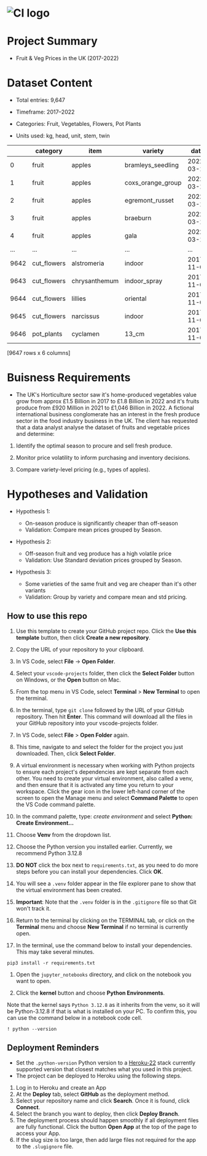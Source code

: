 # ![CI logo](https://codeinstitute.s3.amazonaws.com/fullstack/ci_logo_small.png)

# Project Summary 

- Fruit & Veg Prices in the UK (2017-2022)


# Dataset Content

- Total entries: 9,647

- Timeframe: 2017–2022

- Categories: Fruit, Vegetables, Flowers, Pot Plants

- Units used: kg, head, unit, stem, twin

|           | category           | item        | variety          | date         | price      | unit | 
|-----------|--------------------|-------------|------------------|--------------|------------|------|
|0          | fruit              |      apples |bramleys_seedling |2022-03-11    |  2.05      |  kg  |
|1          | fruit              |      apples |coxs_orange_group |2022-03-11    |  1.22      |  kg  |
|2          | fruit              |      apples |  egremont_russet |2022-03-11    |  1.14      |  kg  |
|3          | fruit              |      apples |         braeburn |2022-03-11    |  1.05      |  kg  |
|4          | fruit              |      apples |             gala |2022-03-11    |  1.03      |  kg  |
|...        |   ...              |         ... |              ... |       ...    |   ...      | ...  |
|9642       | cut_flowers        | alstromeria |           indoor |2017-11-03    |  0.27      | stem |
|9643       | cut_flowers        |chrysanthemum|     indoor_spray |2017-11-03    |  0.22      | stem |
|9644       | cut_flowers        |      lillies|         oriental |2017-11-03    |  0.70      | stem |
|9645       | cut_flowers        |    narcissus|           indoor |2017-11-03    |  0.06      | stem |
|9646       | pot_plants         |     cyclamen|            13_cm |2017-11-03    |  0.75      | unit |

[9647 rows x 6 columns]


# Buisness Requirements

- The UK's Horticulture sector saw it's home-produced vegetables value grow from approx £1.5 Billion in 2017 to £1.8 Billion in 2022 and it's fruits produce from £920 Million in 2021 to £1,046 Billion in 2022. A fictional international business conglomerate has an interest in the fresh produce sector in the food industry business in the UK. The client has requested that a data analyst analyse the dataset of fruits and vegetable prices and determine:

1. Identify the optimal season to procure and sell fresh produce.

2. Monitor price volatility to inform purchasing and inventory decisions.

3. Compare variety-level pricing (e.g., types of apples).


# Hypotheses and Validation

- Hypothesis 1:
    - On-season produce is significantly cheaper than off-season
    - Validation: Compare mean prices grouped by Season.

- Hypothesis 2:
    - Off-season fruit and veg produce has a high volatile price
    - Validation: Use Standard deviation prices grouped by Season.

- Hypothesis 3:
    - Some varieties of the same fruit and veg are cheaper than it's other variants
    - Validation: Group by variety and compare mean and std pricing. 


## How to use this repo

1. Use this template to create your GitHub project repo. Click the **Use this template** button, then click **Create a new repository**.

1. Copy the URL of your repository to your clipboard.

1. In VS Code, select **File** -> **Open Folder**.

1. Select your `vscode-projects` folder, then click the **Select Folder** button on Windows, or the **Open** button on Mac.

1. From the top menu in VS Code, select **Terminal** > **New Terminal** to open the terminal.

1. In the terminal, type `git clone` followed by the URL of your GitHub repository. Then hit **Enter**. This command will download all the files in your GitHub repository into your vscode-projects folder.

1. In VS Code, select **File** > **Open Folder** again.

1. This time, navigate to and select the folder for the project you just downloaded. Then, click **Select Folder**.

1. A virtual environment is necessary when working with Python projects to ensure each project's dependencies are kept separate from each other. You need to create your virtual environment, also called a venv, and then ensure that it is activated any time you return to your workspace.
Click the gear icon in the lower left-hand corner of the screen to open the Manage menu and select **Command Palette** to open the VS Code command palette.

1. In the command palette, type: *create environment* and select **Python: Create Environment…**

1. Choose **Venv** from the dropdown list.

1. Choose the Python version you installed earlier. Currently, we recommend Python 3.12.8

1. **DO NOT** click the box next to `requirements.txt`, as you need to do more steps before you can install your dependencies. Click **OK**.

1. You will see a `.venv` folder appear in the file explorer pane to show that the virtual environment has been created.

1. **Important**: Note that the `.venv` folder is in the `.gitignore` file so that Git won't track it.

1. Return to the terminal by clicking on the TERMINAL tab, or click on the **Terminal** menu and choose **New Terminal** if no terminal is currently open.

1. In the terminal, use the command below to install your dependencies. This may take several minutes.

 ```console
 pip3 install -r requirements.txt
 ```

1. Open the `jupyter_notebooks` directory, and click on the notebook you want to open.

1. Click the **kernel** button and choose **Python Environments**.

Note that the kernel says `Python 3.12.8` as it inherits from the venv, so it will be Python-3.12.8 if that is what is installed on your PC. To confirm this, you can use the command below in a notebook code cell.

```console
! python --version
```

## Deployment Reminders

* Set the `.python-version` Python version to a [Heroku-22](https://devcenter.heroku.com/articles/python-support#supported-runtimes) stack currently supported version that closest matches what you used in this project.
* The project can be deployed to Heroku using the following steps.

1. Log in to Heroku and create an App
2. At the **Deploy** tab, select **GitHub** as the deployment method.
3. Select your repository name and click **Search**. Once it is found, click **Connect**.
4. Select the branch you want to deploy, then click **Deploy Branch**.
5. The deployment process should happen smoothly if all deployment files are fully functional. Click the button **Open App** at the top of the page to access your App.
6. If the slug size is too large, then add large files not required for the app to the `.slugignore` file.

